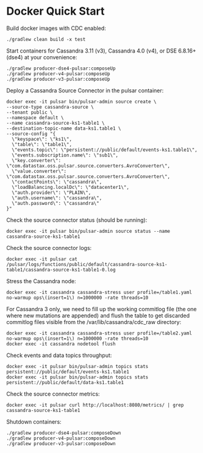# Docker Quick Start

Build docker images with CDC enabled:

    ./gradlew clean build -x test

Start containers for Cassandra 3.11 (v3), Cassandra 4.0 (v4), or DSE 6.8.16+ (dse4) at your convenience:

    ./gradlew producer-dse4-pulsar:composeUp
    ./gradlew producer-v4-pulsar:composeUp
    ./gradlew producer-v3-pulsar:composeUp

Deploy a Cassandra Source Connector in the pulsar container:

    docker exec -it pulsar bin/pulsar-admin source create \
    --source-type cassandra-source \
    --tenant public \
    --namespace default \
    --name cassandra-source-ks1-table1 \
    --destination-topic-name data-ks1.table1 \
    --source-config "{
      \"keyspace\": \"ks1\",
      \"table\": \"table1\",
      \"events.topic\": \"persistent://public/default/events-ks1.table1\",
      \"events.subscription.name\": \"sub1\",
      \"key.converter\": \"com.datastax.oss.pulsar.source.converters.AvroConverter\",
      \"value.converter\": \"com.datastax.oss.pulsar.source.converters.AvroConverter\",
      \"contactPoints\": \"cassandra\",
      \"loadBalancing.localDc\": \"datacenter1\",
      \"auth.provider\": \"PLAIN\",
      \"auth.username\": \"cassandra\",
      \"auth.password\": \"cassandra\"
    }"

Check the source connector status (should be running):

    docker exec -it pulsar bin/pulsar-admin source status --name cassandra-source-ks1-table1

Check the source connector logs:

    docker exec -it pulsar cat /pulsar/logs/functions/public/default/cassandra-source-ks1-table1/cassandra-source-ks1-table1-0.log

Stress the Cassandra node:

    docker exec -it cassandra cassandra-stress user profile=/table1.yaml no-warmup ops\(insert=1\) n=1000000 -rate threads=10

For Cassandra 3 only, we need to fill up the working commitlog file (the one where new mutations are appended) and flush the table to get discarded commitlog files visible from the /var/lib/cassandra/cdc_raw directory:

    docker exec -it cassandra cassandra-stress user profile=/table2.yaml no-warmup ops\(insert=1\) n=1000000 -rate threads=10
    docker exec -it cassandra nodetool flush

Check events and data topics throughput:

    docker exec -it pulsar bin/pulsar-admin topics stats persistent://public/default/events-ks1.table1
    docker exec -it pulsar bin/pulsar-admin topics stats persistent://public/default/data-ks1.table1

Check the source connector metrics:

    docker exec -it pulsar curl http://localhost:8080/metrics/ | grep cassandra-source-ks1-table1

Shutdown containers:

    ./gradlew producer-dse4-pulsar:composeDown
    ./gradlew producer-v4-pulsar:composeDown
    ./gradlew producer-v3-pulsar:composeDown
